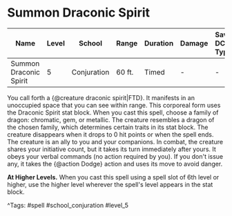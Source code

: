# Summon Draconic Spirit

| Name | Level | School | Range | Duration | Damage | Save DC & Type |
|------|-------|--------|-------|----------|--------|----------------|
| Summon Draconic Spirit | 5 | Conjuration | 60 ft. | Timed | - | - |

You call forth a {@creature draconic spirit|FTD}. It manifests in an unoccupied space that you can see within range. This corporeal form uses the Draconic Spirit stat block. When you cast this spell, choose a family of dragon: chromatic, gem, or metallic. The creature resembles a dragon of the chosen family, which determines certain traits in its stat block. The creature disappears when it drops to 0 hit points or when the spell ends. The creature is an ally to you and your companions. In combat, the creature shares your initiative count, but it takes its turn immediately after yours. It obeys your verbal commands (no action required by you). If you don't issue any, it takes the {@action Dodge} action and uses its move to avoid danger.

**At Higher Levels.** When you cast this spell using a spell slot of 6th level or higher, use the higher level wherever the spell's level appears in the stat block.

^Tags: #spell #school_conjuration #level_5